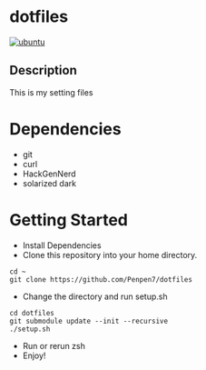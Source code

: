 # dotfiles
[![ubuntu](https://github.com/Penpen7/dotfiles/actions/workflows/ubuntu.yml/badge.svg)](https://github.com/Penpen7/dotfiles/actions/workflows/ubuntu.yml)
## Description
This is my setting files

# Dependencies
- git
- curl
- HackGenNerd
- solarized dark

# Getting Started
- Install Dependencies
- Clone this repository into your home directory.
```
cd ~
git clone https://github.com/Penpen7/dotfiles
```
- Change the directory and run setup.sh
```
cd dotfiles
git submodule update --init --recursive
./setup.sh
```
- Run or rerun zsh
- Enjoy!
